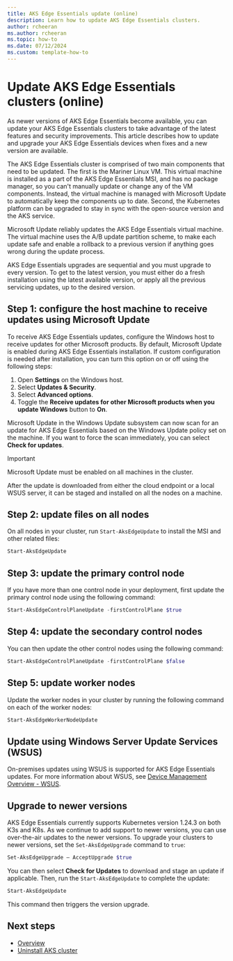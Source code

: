 ```yaml
---
title: AKS Edge Essentials update (online)
description: Learn how to update AKS Edge Essentials clusters.
author: rcheeran
ms.author: rcheeran
ms.topic: how-to
ms.date: 07/12/2024
ms.custom: template-how-to
---
```


# Update AKS Edge Essentials clusters (online)

As newer versions of AKS Edge Essentials become available, you can update your AKS Edge Essentials clusters to take advantage of the latest features and security improvements. This article describes how to update and upgrade your AKS Edge Essentials devices when fixes and a new version are available.

The AKS Edge Essentials cluster is comprised of two main components that need to be updated. The first is the Mariner Linux VM. This virtual machine is installed as a part of the AKS Edge Essentials MSI, and has no package manager, so you can't manually update or change any of the VM components. Instead, the virtual machine is managed with Microsoft Update to automatically keep the components up to date. Second, the Kubernetes platform can be upgraded to stay in sync with the open-source version and the AKS service.  

Microsoft Update reliably updates the AKS Edge Essentials virtual machine. The virtual machine uses the A/B update partition scheme, to make each update safe and enable a rollback to a previous version if anything goes wrong during the update process.

AKS Edge Essentials upgrades are sequential and you must upgrade to every version. To get to the latest version, you must either do a fresh installation using the latest available version, or apply all the previous servicing updates, up to the desired version.

## Step 1: configure the host machine to receive updates using Microsoft Update

To receive AKS Edge Essentials updates, configure the Windows host to receive updates for other Microsoft products. By default, Microsoft Update is enabled during AKS Edge Essentials installation. If custom configuration is needed after installation, you can turn this option on or off using the following steps:

1. Open **Settings** on the Windows host.
1. Select **Updates & Security**.
1. Select **Advanced options**.
1. Toggle the **Receive updates for other Microsoft products when you update Windows** button to **On**.

Microsoft Update in the Windows Update subsystem can now scan for an update for AKS Edge Essentials based on the Windows Update policy set on the machine. If you want to force the scan immediately, you can select **Check for updates**.

> [!IMPORTANT]
> Microsoft Update must be enabled on all machines in the cluster.

After the update is downloaded from either the cloud endpoint or a local WSUS server, it can be staged and installed on all the nodes on a machine.

## Step 2: update files on all nodes

On all nodes in your cluster, run `Start-AksEdgeUpdate` to install the MSI and other related files:

```powershell
Start-AksEdgeUpdate
```

## Step 3: update the primary control node

If you have more than one control node in your deployment, first update the primary control node using the following command:

```powershell
Start-AksEdgeControlPlaneUpdate -firstControlPlane $true
```

## Step 4: update the secondary control nodes

You can then update the other control nodes using the following command:

```powershell
Start-AksEdgeControlPlaneUpdate -firstControlPlane $false
```

## Step 5: update worker nodes

Update the worker nodes in your cluster by running the following command on each of the worker nodes:

```powershell
Start-AksEdgeWorkerNodeUpdate 
```

## Update using Windows Server Update Services (WSUS)

On-premises updates using WSUS is supported for AKS Edge Essentials updates. For more information about WSUS, see [Device Management Overview - WSUS](/windows/iot/iot-enterprise/device-management/device-management-overview#windows-server-update-services-wsus).

## Upgrade to newer versions

AKS Edge Essentials currently supports Kubernetes version 1.24.3 on both K3s and K8s. As we continue to add support to newer versions, you can use over-the-air updates to the newer versions. To upgrade your clusters to newer versions, set the `Set-AksEdgeUpgrade` command to `true`:

```powershell
Set-AksEdgeUpgrade – AcceptUpgrade $true
```

You can then select **Check for Updates** to download and stage an update if applicable. Then, run the `Start-AksEdgeUpdate` to complete the update:

```powershell
Start-AksEdgeUpdate
```

This command then triggers the version upgrade.

## Next steps

- [Overview](aks-edge-overview.md)
- [Uninstall AKS cluster](aks-edge-howto-uninstall.md)
